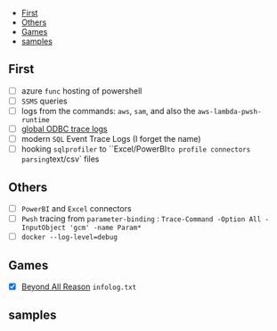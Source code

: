 - [First](#first)
- [Others](#others)
- [Games](#games)
- [samples](#samples)

## First

- [ ] azure `func` hosting of powershell
- [ ] `SSMS` queries
- [ ] logs from the commands: `aws`, `sam`, and also the `aws-lambda-pwsh-runtime`
- [ ] [global ODBC trace logs](https://learn.microsoft.com/en-us/sql/odbc/admin/setting-tracing-options?view=sql-server-ver16)
- [ ] modern `SQL` Event Trace Logs (I forget the name)
- [ ] hooking `sqlprofiler` to ``Excel/PowerBI` to profile connectors parsing `text/csv` files
## Others

- [ ] `PowerBI` and `Excel` connectors
- [ ] `Pwsh` tracing from `parameter-binding` : `Trace-Command -Option All -InputObject 'gcm' -name Param*`
- [ ] `docker --log-level=debug`

## Games

- [x] [Beyond All Reason](https://www.beyondallreason.info/) `infolog.txt`
  
## samples
